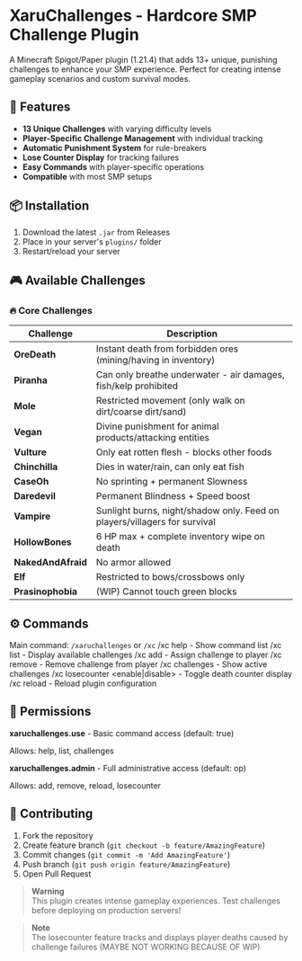 # XaruChallenges - Hardcore SMP Challenge Plugin

A Minecraft Spigot/Paper plugin (1.21.4) that adds 13+ unique, punishing challenges to enhance your SMP experience. Perfect for creating intense gameplay scenarios and custom survival modes.


## 🌟 Features
- **13 Unique Challenges** with varying difficulty levels
- **Player-Specific Challenge Management** with individual tracking
- **Automatic Punishment System** for rule-breakers
- **Lose Counter Display** for tracking failures
- **Easy Commands** with player-specific operations
- **Compatible** with most SMP setups

## 📦 Installation
1. Download the latest `.jar` from Releases
2. Place in your server's `plugins/` folder
3. Restart/reload your server

## 🎮 Available Challenges

### 🔥 Core Challenges
| Challenge        | Description                                                                 |
|------------------|-----------------------------------------------------------------------------|
| **OreDeath**     | Instant death from forbidden ores (mining/having in inventory)              |
| **Piranha**      | Can only breathe underwater - air damages, fish/kelp prohibited             |
| **Mole**         | Restricted movement (only walk on dirt/coarse dirt/sand)                    |
| **Vegan**        | Divine punishment for animal products/attacking entities                    |
| **Vulture**      | Only eat rotten flesh - blocks other foods                                  |
| **Chinchilla**   | Dies in water/rain, can only eat fish                                       |
| **CaseOh**       | No sprinting + permanent Slowness                                           |
| **Daredevil**    | Permanent Blindness + Speed boost                                           |
| **Vampire**      | Sunlight burns, night/shadow only. Feed on players/villagers for survival   |
| **HollowBones**  | 6 HP max + complete inventory wipe on death                                 |
| **NakedAndAfraid** | No armor allowed                                                          |
| **Elf**          | Restricted to bows/crossbows only                                           |
| **Prasinophobia**| (WIP) Cannot touch green blocks                                             |

## ⚙️ Commands
Main command: `/xaruchallenges` or `/xc`
/xc help - Show command list
/xc list - Display available challenges
/xc add <challenge> <player> - Assign challenge to player
/xc remove <challenge> <player> - Remove challenge from player
/xc challenges <player> - Show active challenges
/xc losecounter <enable|disable> - Toggle death counter display
/xc reload - Reload plugin configuration


## 🔐 Permissions
**xaruchallenges.use** - Basic command access (default: true)

Allows: help, list, challenges


**xaruchallenges.admin** - Full administrative access (default: op)

Allows: add, remove, reload, losecounter


## 🤝 Contributing
1. Fork the repository
2. Create feature branch (`git checkout -b feature/AmazingFeature`)
3. Commit changes (`git commit -m 'Add AmazingFeature'`)
4. Push branch (`git push origin feature/AmazingFeature`)
5. Open Pull Request

> **Warning**  
> This plugin creates intense gameplay experiences. Test challenges before deploying on production servers!

> **Note**  
> The losecounter feature tracks and displays player deaths caused by challenge failures (MAYBE NOT WORKING BECAUSE OF WIP)
